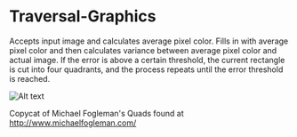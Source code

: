 # Traversal-Graphics
Accepts input image and calculates average pixel color. Fills in with average pixel color and then calculates variance between average pixel color and actual image. If the error is above a certain threshold, the current rectangle is cut into four quadrants, and the process repeats until the error threshold is reached. 


![Alt text](http://i.imgur.com/R3Ag9yk)

Copycat of Michael Fogleman's Quads found at http://www.michaelfogleman.com/

